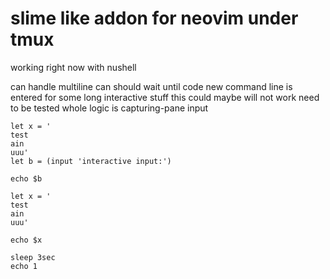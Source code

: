 # slime like addon for neovim under tmux

working right now with nushell

can handle multiline
can should wait until code new command line is entered
for some long interactive stuff this could maybe will not work need to be tested
whole logic is capturing-pane input

```nu
let x = '
test
ain
uuu'
let b = (input 'interactive input:')

echo $b
```

```nu
let x = '
test
ain
uuu'

echo $x
```

```nu
sleep 3sec
echo 1
```
